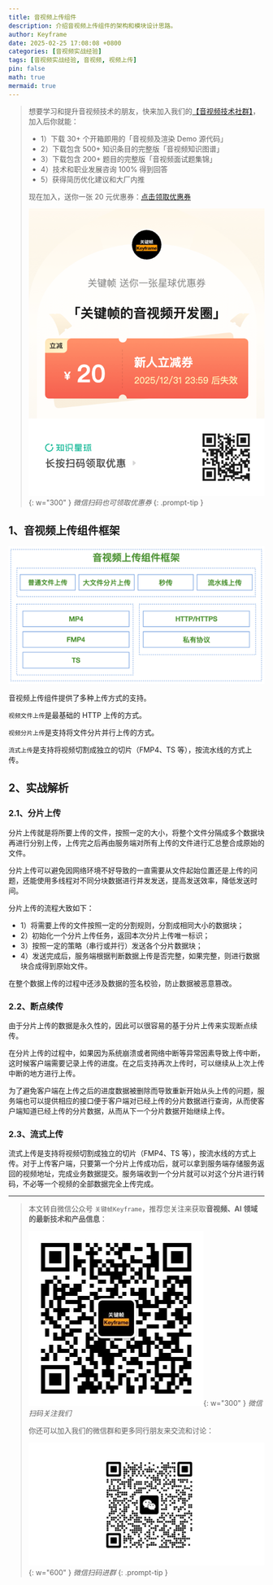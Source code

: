 ```yaml
---
title: 音视频上传组件
description: 介绍音视频上传组件的架构和模块设计思路。
author: Keyframe
date: 2025-02-25 17:08:08 +0800
categories: [音视频实战经验]
tags: [音视频实战经验, 音视频, 视频上传]
pin: false
math: true
mermaid: true
---
```


>想要学习和提升音视频技术的朋友，快来加入我们的<a href="https://t.zsxq.com/jRprT" target="_blank" rel="noopener noreferrer">【音视频技术社群】</a>，加入后你就能：
>
>- 1）下载 30+ 个开箱即用的「音视频及渲染 Demo 源代码」
>- 2）下载包含 500+ 知识条目的完整版「音视频知识图谱」
>- 3）下载包含 200+ 题目的完整版「音视频面试题集锦」
>- 4）技术和职业发展咨询 100% 得到回答
>- 5）获得简历优化建议和大厂内推
>  
>现在加入，送你一张 20 元优惠券：<a href="https://t.zsxq.com/jRprT" target="_blank" rel="noopener noreferrer">点击领取优惠券</a>
>
>![知识星球新人优惠券](assets/img/keyframe-zsxq-coupon.png){: w="300" }
>_微信扫码也可领取优惠券_
{: .prompt-tip }

## 1、音视频上传组件框架


![](assets/resource/av-experience/video-upload-kit-1.png)



音视频上传组件提供了多种上传方式的支持。

`视频文件上传`是最基础的 HTTP 上传的方式。

`视频分片上传`是支持将文件分片并行上传的方式。

`流式上传`是支持将视频切割成独立的切片（FMP4、TS 等），按流水线的方式上传。


## 2、实战解析


### 2.1、分片上传

分片上传就是将所要上传的文件，按照一定的大小，将整个文件分隔成多个数据块再进行分别上传，上传完之后再由服务端对所有上传的文件进行汇总整合成原始的文件。

分片上传可以避免因网络环境不好导致的一直需要从文件起始位置还是上传的问题，还能使用多线程对不同分块数据进行并发发送，提高发送效率，降低发送时间。

分片上传的流程大致如下：

- 1）将需要上传的文件按照一定的分割规则，分割成相同大小的数据块；
- 2）初始化一个分片上传任务，返回本次分片上传唯一标识；
- 3）按照一定的策略（串行或并行）发送各个分片数据块；
- 4）发送完成后，服务端根据判断数据上传是否完整，如果完整，则进行数据块合成得到原始文件。

在整个数据上传的过程中还涉及数据的签名校验，防止数据被恶意篡改。


### 2.2、断点续传

由于分片上传的数据是永久性的，因此可以很容易的基于分片上传来实现断点续传。

在分片上传的过程中，如果因为系统崩溃或者网络中断等异常因素导致上传中断，这时候客户端需要记录上传的进度。在之后支持再次上传时，可以继续从上次上传中断的地方进行上传。

为了避免客户端在上传之后的进度数据被删除而导致重新开始从头上传的问题，服务端也可以提供相应的接口便于客户端对已经上传的分片数据进行查询，从而使客户端知道已经上传的分片数据，从而从下一个分片数据开始继续上传。




### 2.3、流式上传


流式上传是支持将视频切割成独立的切片（FMP4、TS 等），按流水线的方式上传。对于上传客户端，只要第一个分片上传成功后，就可以拿到服务端存储服务返回的视频地址，完成业务数据提交。服务端收到一个分片就可以对这个分片进行转码，不必等一个视频的全部数据完全上传完成。





---

> 本文转自微信公众号 `关键帧Keyframe`，推荐您关注来获取**音视频、AI 领域的最新技术和产品信息**：
>
>![微信公众号](assets/img/keyframe-mp.jpg){: w="300" }
>_微信扫码关注我们_
>
>你还可以加入我们的微信群和更多同行朋友来交流和讨论：
>
>![关键帧的音视频开发群](assets/img/av-wechat-group.jpg){: w="600" }
>_微信扫码进群_
{: .prompt-tip }

